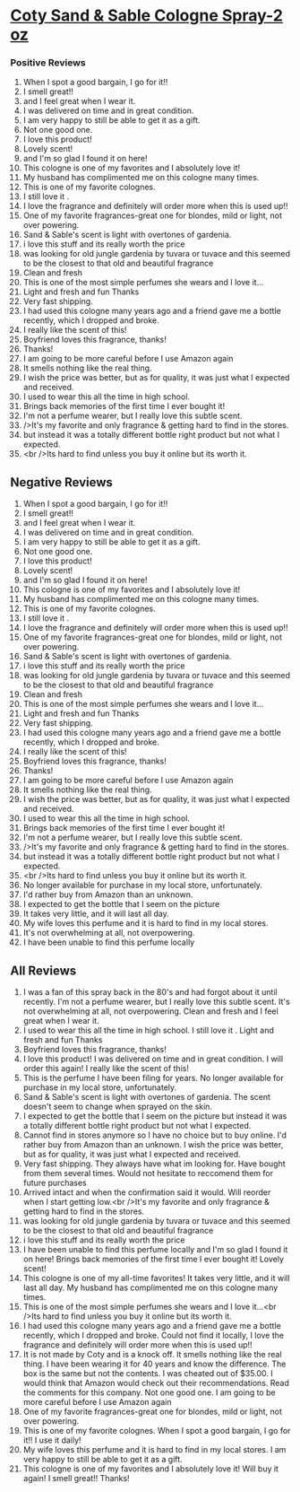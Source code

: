 # [Coty Sand &amp; Sable Cologne Spray-2 oz](https://products.checkmycream.com/products/Coty-Sand-and-Sable-Cologne-Spray-2-oz.html)

### Positive Reviews

<ol>
      <li>When I spot a good bargain, I go for it!!</li>
      <li>I smell great!!</li>
      <li>and I feel great when I wear it.</li>
      <li>I was delivered on time and in great condition.</li>
      <li>I am very happy to still be able to get it as a gift.</li>
      <li>Not one good one.  </li>
      <li>I love this product!</li>
      <li>Lovely scent!</li>
      <li>and I&#x27;m so glad I found it on here!  </li>
      <li>This cologne is one of my favorites and I absolutely love it!  </li>
      <li>My husband has complimented me on this cologne many times.</li>
      <li>This is one of my favorite colognes.</li>
      <li>I still love it .</li>
      <li>I love the fragrance and definitely will order more when this is used up!!</li>
      <li>One of my favorite fragrances-great one for blondes, mild or light, not over powering.</li>
      <li>Sand &amp; Sable&#x27;s scent is light with overtones of gardenia.  </li>
      <li>i love this stuff and its really worth the price</li>
      <li>was looking for old jungle gardenia by tuvara or tuvace and this seemed to be the closest to that old and beautiful fragrance</li>
      <li>Clean and fresh</li>
      <li>This is one of the most simple perfumes she wears and I love it...</li>
      <li>Light and fresh  and fun Thanks</li>
      <li>Very fast shipping.</li>
      <li>I had used this cologne many years ago and a friend gave me a bottle recently, which I dropped and broke.</li>
      <li>I really like the scent of this!</li>
      <li>Boyfriend loves this fragrance, thanks!</li>
      <li>Thanks!</li>
      <li>I am going to be more careful before I use Amazon again</li>
      <li>It smells nothing like the real thing.</li>
      <li>I wish the price was better, but as for quality, it was just what I expected and received.</li>
      <li>I used to wear this all the time in high school.</li>
      <li>Brings back memories of the first time I ever bought it!  </li>
      <li>I&#x27;m not a perfume wearer, but I really love this subtle scent.  </li>
      <li>/&gt;It&#x27;s my favorite and only fragrance &amp; getting hard to find in the stores.</li>
      <li>but instead it was a totally different bottle right product but not what I expected.</li>
      <li>&lt;br /&gt;Its hard to find unless you buy it online but its worth it.</li>
</ol>


<h2>Negative Reviews</h2>
<ol>
<li> When I spot a good bargain, I go for it!!</li>
<li> I smell great!!</li>
<li> and I feel great when I wear it.</li>
<li> I was delivered on time and in great condition.</li>
<li> I am very happy to still be able to get it as a gift.</li>
<li> Not one good one.  </li>
<li> I love this product!</li>
<li> Lovely scent!</li>
<li> and I&#x27;m so glad I found it on here!  </li>
<li> This cologne is one of my favorites and I absolutely love it!  </li>
<li> My husband has complimented me on this cologne many times.</li>
<li> This is one of my favorite colognes.</li>
<li> I still love it .</li>
<li> I love the fragrance and definitely will order more when this is used up!!</li>
<li> One of my favorite fragrances-great one for blondes, mild or light, not over powering.</li>
<li> Sand &amp; Sable&#x27;s scent is light with overtones of gardenia.  </li>
<li> i love this stuff and its really worth the price</li>
<li> was looking for old jungle gardenia by tuvara or tuvace and this seemed to be the closest to that old and beautiful fragrance</li>
<li> Clean and fresh</li>
<li> This is one of the most simple perfumes she wears and I love it...</li>
<li> Light and fresh  and fun Thanks</li>
<li> Very fast shipping.</li>
<li> I had used this cologne many years ago and a friend gave me a bottle recently, which I dropped and broke.</li>
<li> I really like the scent of this!</li>
<li> Boyfriend loves this fragrance, thanks!</li>
<li> Thanks!</li>
<li> I am going to be more careful before I use Amazon again</li>
<li> It smells nothing like the real thing.</li>
<li> I wish the price was better, but as for quality, it was just what I expected and received.</li>
<li> I used to wear this all the time in high school.</li>
<li> Brings back memories of the first time I ever bought it!  </li>
<li> I&#x27;m not a perfume wearer, but I really love this subtle scent.  </li>
<li> /&gt;It&#x27;s my favorite and only fragrance &amp; getting hard to find in the stores.</li>
<li> but instead it was a totally different bottle right product but not what I expected.</li>
<li> &lt;br /&gt;Its hard to find unless you buy it online but its worth it.</li>
<li> No longer available for purchase in my local store, unfortunately.</li>
<li> I&#x27;d rather buy from Amazon than an unknown.  </li>
<li> I expected to get the bottle that I seem on the picture</li>
<li> It takes very little, and it will last all day.</li>
<li> My wife loves this perfume and it is hard to find in my local stores.</li>
<li> It&#x27;s not overwhelming at all, not overpowering.</li>
<li> I have been unable to find this perfume locally</li>
</ol>

<h2>All Reviews</h2>

<ol>
    <li> I was a fan of this spray back in the 80&#x27;s and had forgot about it until recently. I&#x27;m not a perfume wearer, but I really love this subtle scent.  It&#x27;s not overwhelming at all, not overpowering. Clean and fresh and I feel great when I wear it.</li>
    <li> I used to wear this all the time in high school. I still love it . Light and fresh  and fun Thanks</li>
    <li> Boyfriend loves this fragrance, thanks!</li>
    <li> I love this product! I was delivered on time and in great condition. I will order this again! I really like the scent of this!</li>
    <li> This is the perfume I have been filing for years.  No longer available for purchase in my local store, unfortunately.</li>
    <li> Sand &amp; Sable&#x27;s scent is light with overtones of gardenia.  The scent doesn&#x27;t seem to change when sprayed on the skin.</li>
    <li> I expected to get the bottle that I seem on the picture but instead it was a totally different bottle right product but not what I expected.</li>
    <li> Cannot find in stores anymore so I have no choice but to buy online.  I&#x27;d rather buy from Amazon than an unknown.  I wish the price was better, but as for quality, it was just what I expected and received.</li>
    <li> Very fast shipping. They always have what im looking for. Have bought from them several times. Would not hesitate to reccomend them for future purchases</li>
    <li> Arrived intact and when the confirmation said it would. Will reorder when I start getting low.&lt;br /&gt;It&#x27;s my favorite and only fragrance &amp; getting hard to find in the stores.</li>
    <li> was looking for old jungle gardenia by tuvara or tuvace and this seemed to be the closest to that old and beautiful fragrance</li>
    <li> i love this stuff and its really worth the price</li>
    <li> I have been unable to find this perfume locally and I&#x27;m so glad I found it on here!  Brings back memories of the first time I ever bought it!  Lovely scent!</li>
    <li> This cologne is one of my all-time favorites! It takes very little, and it will last all day. My husband has complimented me on this cologne many times.</li>
    <li> This is one of the most simple perfumes she wears and I love it...&lt;br /&gt;Its hard to find unless you buy it online but its worth it.</li>
    <li> I had used this cologne many years ago and a friend gave me a bottle recently, which I dropped and broke. Could not find it locally,  I love the fragrance and definitely will order more when this is used up!!</li>
    <li> It is not made by Coty and is a knock off.  It smells nothing like the real thing. I have been wearing it for 40 years and know the difference.  The box is the same but not the contents. I was cheated out of $35.00.  I would think that Amazon would check out their recommendations.  Read the comments for this company.  Not one good one.  I am going to be more careful before I use Amazon again</li>
    <li> One of my favorite fragrances-great one for blondes, mild or light, not over powering.</li>
    <li> This is one of my favorite colognes. When I spot a good bargain, I go for it!! I use it daily!</li>
    <li> My wife loves this perfume and it is hard to find in my local stores. I am very happy to still be able to get it as a gift.</li>
    <li> This cologne is one of my favorites and I absolutely love it!  Will buy it again! I smell great!! Thanks!</li>
</ol>




